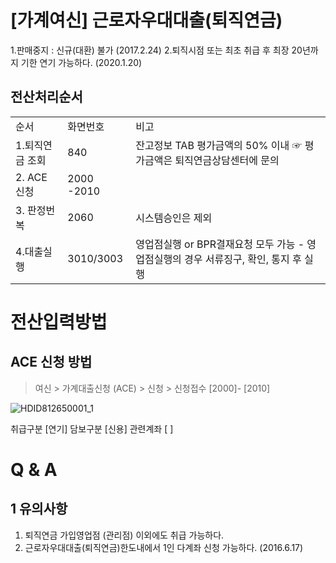 # [가계여신] 근로자우대대출(퇴직연금)
1.판매중지 : 신규(대환) 불가 (2017.2.24)
2.퇴직시점 또는 최초 취급 후 최장 20년까지 기한 연기 가능하다. (2020.1.20)
## 전산처리순서

<table><tbody><tr>
<td>
순서</td>
<td>
화면번호</td>
<td>
비고</td></tr><tr>
<td>
1.퇴직연금 조회</td>
<td>
840</td>
<td>잔고정보 TAB 평가금액의 50% 이내
☞ 평가금액은 퇴직연금상담센터에 문의</td></tr><tr>
<td>
2. ACE 신청</td>
<td>
2000 -2010</td>
<td>
</td></tr><tr>
<td>
3. 판정번복</td>
<td>
2060</td>
<td>
시스템승인은 제외</td></tr><tr>
<td>
4.대출실행</td>
<td>
3010/3003</td>
<td>영업점실행 or BPR결재요청 모두 가능
- 영업점실행의 경우 서류징구, 확인, 통지 후 실행</td></tr></tbody>
</table>


# 전산입력방법
## ACE 신청 방법
> 여신 > 가계대출신청 (ACE) > 신청 > 신청접수 [2000]- [2010]

![HDID812650001_1](HDID812650001_1.jpg)

취급구분 [연기]
담보구분 [신용]
관련계좌 [ ]
# Q & A
## 1 유의사항
1. 퇴직연금 가입영업점 (관리점) 이외에도 취급 가능하다.
2. 근로자우대대출(퇴직연금)한도내에서 1인 다계좌 신청 가능하다. (2016.6.17)
